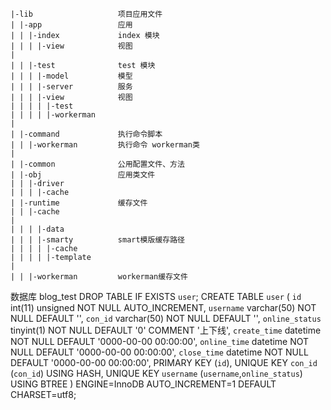 ```
|-lib                   项目应用文件
| |-app                 应用
| | |-index             index 模块
| | | |-view            视图
|
| | |-test              test 模块
| | | |-model           模型
| | | |-server          服务
| | | |-view            视图
| | | | |-test          
| | | | |-workerman
|
| |-command             执行命令脚本
| | |-workerman         执行命令 workerman类
|
| |-common              公用配置文件、方法
| |-obj                 应用类文件
| | |-driver            
| | | |-cache
| |-runtime             缓存文件
| | |-cache
|             
| | | |-data
| | | |-smarty          smart模版缓存路径
| | | | |-cache
| | | | |-template
|
| | |-workerman         workerman缓存文件
```

数据库 blog_test
DROP TABLE IF EXISTS `user`;
CREATE TABLE `user` (
  `id` int(11) unsigned NOT NULL AUTO_INCREMENT,
  `username` varchar(50) NOT NULL DEFAULT '',
  `con_id` varchar(50) NOT NULL DEFAULT '',
  `online_status` tinyint(1) NOT NULL DEFAULT '0' COMMENT '上下线',
  `create_time` datetime NOT NULL DEFAULT '0000-00-00 00:00:00',
  `online_time` datetime NOT NULL DEFAULT '0000-00-00 00:00:00',
  `close_time` datetime NOT NULL DEFAULT '0000-00-00 00:00:00',
  PRIMARY KEY (`id`),
  UNIQUE KEY `con_id` (`con_id`) USING HASH,
  UNIQUE KEY `username` (`username`,`online_status`) USING BTREE
) ENGINE=InnoDB AUTO_INCREMENT=1 DEFAULT CHARSET=utf8;